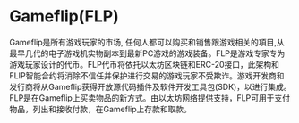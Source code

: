 # 

# Gameflip(FLP)

Gameflip是所有游戏玩家的市场, 任何人都可以购买和销售跟游戏相关的項目,从最早几代的电子游戏机实物副本到最新PC游戏的游戏装备。FLP是游戏专家专为游戏玩家设计的代币。FLP代币将依托以太坊区块链和ERC-20接口，此架构和FLIP智能合约将消除不信任并保护进行交易的游戏玩家不受欺诈。游戏开发商和发行商将从Gameflip获得开放源代码插件及软件开发工具包(SDK)，以进行集成。FLP是在Gameflip上买卖物品的新方式。由以太坊网络提供支持，FLP可用于支付物品，列出和接收付款，在Gameflip上存款和取款。


